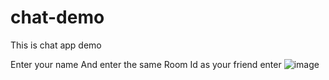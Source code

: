 # chat-demo
This is chat app demo

Enter your name
And enter the same Room Id as your friend enter 
![image](https://user-images.githubusercontent.com/84057897/171455962-c0e981de-eaa7-4732-840b-ce96d95a6f67.png)
